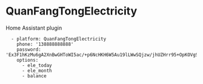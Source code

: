 # QuanFangTongElectricity
 Home Assistant plugin
```
  - platform: QuanFangTongElectricity
    phone: '138888888888'
    password: 'Ex3F1hKzMu6gA2XnBwGHToWI5ac/+p6NcHKH6W5Au19lLWwSQjzw/jhUZHrr95+OpKOVgSbXM+9pW2S3Q7in/5GbfQ5Jny8SoeJmM4/UW4C4='
    options:
      - ele_today
      - ele_month
      - balance
```